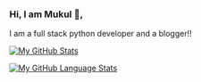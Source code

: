 ### Hi, I am Mukul 👋, 

I am a full stack python developer and a blogger!!

[![My GitHub Stats](https://github-readme-stats.vercel.app/api?username=mukulkkumar&theme=tokyonight&show_icons=true)]()

[![My GitHub Language Stats](https://github-readme-stats.vercel.app/api/top-langs/?username=mukulkkumar&theme=tokyonight)]()

